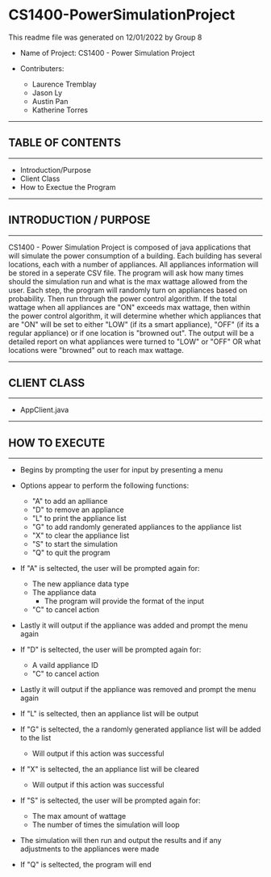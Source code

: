 # CS1400-PowerSimulationProject

This readme file was generated on 12/01/2022 by Group 8

+ Name of Project: CS1400 - Power Simulation Project

+ Contributers:
    - Laurence Tremblay
    - Jason Ly
    - Austin Pan
    - Katherine Torres

 
-------------------------------------------------------------
## TABLE OF CONTENTS
-------------------------------------------------------------
- Introduction/Purpose
- Client Class
- How to Exectue the Program

-------------------------------------------------------------
## INTRODUCTION / PURPOSE
-------------------------------------------------------------
CS1400 - Power Simulation Project is composed of java applications that will simulate the power consumption of a building. Each building has several locations, each with a number of appliances. All appliances information will be stored in a seperate CSV file. The program will ask how many times should the simulation run and what is the max wattage allowed from the user. Each step, the program will randomly turn on appliances based on probability. Then run through the power control algorithm. If the total wattage when all appliances are "ON" exceeds max wattage, then within the power control algorithm, it will determine whether which appliances that are "ON" will be set to either "LOW" (if its a smart appliance), "OFF" (if its a regular appliance) or if one location is "browned out". The output will be a detailed report on what appliances were turned to "LOW" or "OFF" OR what locations were "browned" out to reach max wattage. 

-------------------------------------------------------------
## CLIENT CLASS
-------------------------------------------------------------
- AppClient.java

-------------------------------------------------------------
## HOW TO EXECUTE
-------------------------------------------------------------
- Begins by prompting the user for input by presenting a menu

- Options appear to perform the following functions:
    - "A" to add an aplliance
    - "D" to remove an appliance
    - "L" to print the appliance list
    - "G" to add randomly generated appliances to the appliance list
    - "X" to clear the appliance list
    - "S" to start the simulation
    - "Q" to quit the program
    
- If "A" is seltected, the user will be prompted again for:
    - The new appliance data type
    - The appliance data
        - The program will provide the format of the input
    - "C" to cancel action
- Lastly it will output if the appliance was added and prompt the menu again

- If "D" is seltected, the user will be prompted again for:
    - A vaild appliance ID
    - "C" to cancel action
- Lastly it will output if the appliance was removed and prompt the menu again 

- If "L" is seltected, then an appliance list will be output

- If "G" is seltected, the a randomly generated appliance list will be added to the list
    - Will output if this action was successful
    
- If "X" is seltected, the an appliance list will be cleared
    - Will output if this action was successful
    
- If "S" is seltected, the user will be prompted again for:
    - The max amount of wattage
    - The number of times the simulation will loop
- The simulation will then run and output the results and if any adjustments to the appliances were made

- If "Q" is seltected, the program will end


